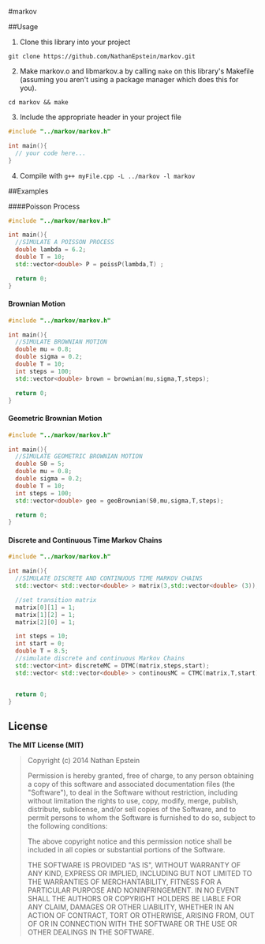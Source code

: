 #markov

##Usage

1) Clone this library into your project

`git clone https://github.com/NathanEpstein/markov.git`

2) Make markov.o and libmarkov.a by calling `make` on this library's Makefile (assuming you aren't using a package manager which does this for you).

`cd markov && make`

3) Include the appropriate header in your project file

```c++
#include "../markov/markov.h"

int main(){
  // your code here...
}
```

4) Compile with `g++ myFile.cpp -L ../markov -l markov`

##Examples

####Poisson Process
```c++
#include "../markov/markov.h"

int main(){
  //SIMULATE A POISSON PROCESS
  double lambda = 6.2;
  double T = 10;
  std::vector<double> P = poissP(lambda,T) ;

  return 0;
}
```

#### Brownian Motion
```c++
#include "../markov/markov.h"

int main(){
  //SIMULATE BROWNIAN MOTION
  double mu = 0.8;
  double sigma = 0.2;
  double T = 10;
  int steps = 100;
  std::vector<double> brown = brownian(mu,sigma,T,steps);

  return 0;
}
```

#### Geometric Brownian Motion
```c++
#include "../markov/markov.h"

int main(){
  //SIMULATE GEOMETRIC BROWNIAN MOTION
  double S0 = 5;
  double mu = 0.8;
  double sigma = 0.2;
  double T = 10;
  int steps = 100;
  std::vector<double> geo = geoBrownian(S0,mu,sigma,T,steps);

  return 0;
}
```

#### Discrete and Continuous Time Markov Chains
```c++
#include "../markov/markov.h"

int main(){
  //SIMULATE DISCRETE AND CONTINUOUS TIME MARKOV CHAINS
  std::vector< std::vector<double> > matrix(3,std::vector<double> (3)); //initializes a 3x3 matrix with zeros

  //set transition matrix
  matrix[0][1] = 1;
  matrix[1][2] = 1;
  matrix[2][0] = 1;

  int steps = 10;
  int start = 0;
  double T = 8.5;
  //simulate discrete and continuous Markov Chains
  std::vector<int> discreteMC = DTMC(matrix,steps,start);
  std::vector< std::vector<double> > continousMC = CTMC(matrix,T,start);


  return 0;
}
```

## License

**The MIT License (MIT)**

> Copyright (c) 2014 Nathan Epstein
>
> Permission is hereby granted, free of charge, to any person obtaining a copy
> of this software and associated documentation files (the "Software"), to deal
> in the Software without restriction, including without limitation the rights
> to use, copy, modify, merge, publish, distribute, sublicense, and/or sell
> copies of the Software, and to permit persons to whom the Software is
> furnished to do so, subject to the following conditions:
>
> The above copyright notice and this permission notice shall be included in
> all copies or substantial portions of the Software.
>
> THE SOFTWARE IS PROVIDED "AS IS", WITHOUT WARRANTY OF ANY KIND, EXPRESS OR
> IMPLIED, INCLUDING BUT NOT LIMITED TO THE WARRANTIES OF MERCHANTABILITY,
> FITNESS FOR A PARTICULAR PURPOSE AND NONINFRINGEMENT. IN NO EVENT SHALL THE
> AUTHORS OR COPYRIGHT HOLDERS BE LIABLE FOR ANY CLAIM, DAMAGES OR OTHER
> LIABILITY, WHETHER IN AN ACTION OF CONTRACT, TORT OR OTHERWISE, ARISING FROM,
> OUT OF OR IN CONNECTION WITH THE SOFTWARE OR THE USE OR OTHER DEALINGS IN
> THE SOFTWARE.




